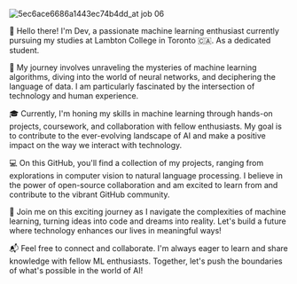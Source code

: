 ![5ec6ace6686a1443ec74b4dd_at job 06](https://github.com/Dev026/Dev026/assets/98211980/62b52249-8c99-408d-a75f-6f341d2b6b88)

👋 Hello there! I'm Dev, a passionate machine learning enthusiast currently pursuing my studies at Lambton College in Toronto 🇨🇦. As a dedicated student.

🤖 My journey involves unraveling the mysteries of machine learning algorithms, diving into the world of neural networks, and deciphering the language of data. I am particularly fascinated by the intersection of technology and human experience.

🎓 Currently, I'm honing my skills in machine learning through hands-on projects, coursework, and collaboration with fellow enthusiasts. My goal is to contribute to the ever-evolving landscape of AI and make a positive impact on the way we interact with technology.

💻 On this GitHub, you'll find a collection of my projects, ranging from explorations in computer vision to natural language processing. I believe in the power of open-source collaboration and am excited to learn from and contribute to the vibrant GitHub community.

🚀 Join me on this exciting journey as I navigate the complexities of machine learning, turning ideas into code and dreams into reality. Let's build a future where technology enhances our lives in meaningful ways!

📬 Feel free to connect and collaborate. I'm always eager to learn and share knowledge with fellow ML enthusiasts. Together, let's push the boundaries of what's possible in the world of AI!
